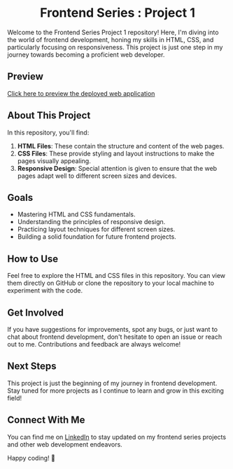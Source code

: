 <div style="text-align: center;">
  <h1><strong>Frontend Series : Project 1</strong></h1>
</div>

Welcome to the Frontend Series Project 1 repository! Here, I'm diving into the world of frontend development, honing my skills in HTML, CSS, and particularly focusing on responsiveness. This project is just one step in my journey towards becoming a proficient web developer.

## Preview

[Click here to preview the deployed web application](https://hamzamalik22.github.io/fs-project1/)

## About This Project

In this repository, you'll find:

1. **HTML Files**: These contain the structure and content of the web pages.
2. **CSS Files**: These provide styling and layout instructions to make the pages visually appealing.
3. **Responsive Design**: Special attention is given to ensure that the web pages adapt well to different screen sizes and devices.

## Goals

- Mastering HTML and CSS fundamentals.
- Understanding the principles of responsive design.
- Practicing layout techniques for different screen sizes.
- Building a solid foundation for future frontend projects.

## How to Use

Feel free to explore the HTML and CSS files in this repository. You can view them directly on GitHub or clone the repository to your local machine to experiment with the code.

## Get Involved

If you have suggestions for improvements, spot any bugs, or just want to chat about frontend development, don't hesitate to open an issue or reach out to me. Contributions and feedback are always welcome!

## Next Steps

This project is just the beginning of my journey in frontend development. Stay tuned for more projects as I continue to learn and grow in this exciting field!

## Connect With Me

You can find me on [LinkedIn](https://www.linkedin.com/in/hamzamalik22) to stay updated on my frontend series projects and other web development endeavors.

Happy coding! 🚀
